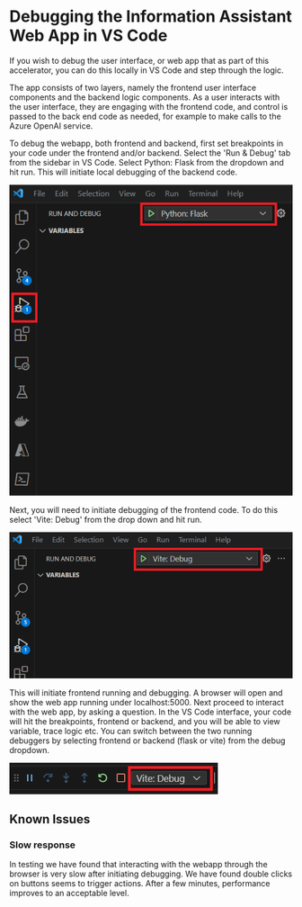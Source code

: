 # Debugging the Information Assistant Web App in VS Code

If you wish to debug the user interface, or web app that as part of this accelerator, you can do this locally in VS Code and step through the logic. 

The app consists of two layers, namely the frontend user interface components and the backend logic components. As a user interacts with the user interface, they are engaging with the frontend code, and control is passed to the back end code as needed, for example to make calls to the Azure OpenAI service.

To debug the webapp, both frontend and backend, first set breakpoints in your code under the frontend and/or backend. Select the 'Run & Debug' tab from the sidebar in VS Code. Select Python: Flask from the dropdown and hit run. This will initiate local debugging of the backend code.

![backend debugging](/docs/images/webapp_debug_1.png)

Next, you will need to initiate debugging of the frontend code. To do this select 'Vite: Debug' from the drop down and hit run.

![frontend debugging](/docs/images/webapp_debug_2.png)

This will initiate frontend running and debugging. A browser will open and show the web app running under localhost:5000. Next proceed to interact with the web app, by asking a question. In the VS Code interface, your code will hit the breakpoints, frontend or backend, and you will be able to view variable, trace logic etc. You can switch between the two running debuggers by selecting frontend or backend  (flask or vite) from the debug dropdown.

![frontend debugging](/docs/images/webapp_debug_3.png)

## Known Issues

### Slow response

In testing we have found that interacting with the webapp through the browser is very slow after initiating debugging. We have found double clicks on buttons seems to trigger actions. After a few minutes, performance improves to an acceptable level.
